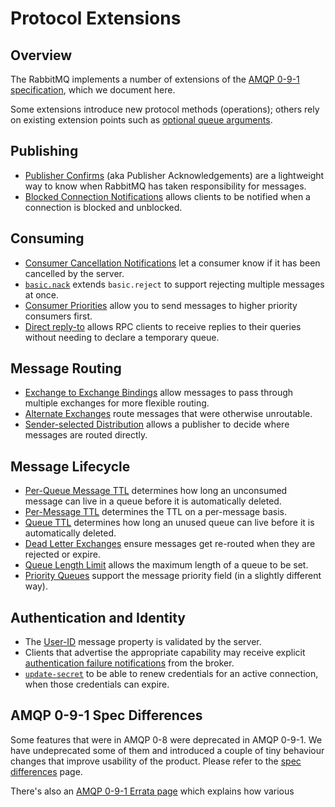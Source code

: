 <!--
Copyright (c) 2007-2019 Pivotal Software, Inc.

All rights reserved. This program and the accompanying materials
are made available under the terms of the under the Apache License,
Version 2.0 (the "License”); you may not use this file except in compliance
with the License. You may obtain a copy of the License at

https://www.apache.org/licenses/LICENSE-2.0

Unless required by applicable law or agreed to in writing, software
distributed under the License is distributed on an "AS IS" BASIS,
WITHOUT WARRANTIES OR CONDITIONS OF ANY KIND, either express or implied.
See the License for the specific language governing permissions and
limitations under the License.
-->

# Protocol Extensions

## Overview

The RabbitMQ implements a number of extensions of the
[AMQP 0-9-1 specification](specification.html), which we
document here.

Some extensions introduce new protocol methods (operations); others rely on existing
extension points such as [optional queue arguments](/queues.html#optional-arguments).

## Publishing

 * [Publisher Confirms](/confirms.html) (aka Publisher Acknowledgements) are a lightweight way to know when
   RabbitMQ has taken responsibility for messages.
 * [Blocked Connection Notifications](/connection-blocked.html)
   allows clients to be notified when a connection is blocked and unblocked.

## Consuming

 * [Consumer Cancellation Notifications](/consumer-cancel.html) let a consumer know if it has been cancelled by the server.
 * [`basic.nack`](/nack.html) extends `basic.reject` to support rejecting multiple messages at once.
 * [Consumer Priorities](/consumer-priority.html) allow you to send messages to higher priority consumers first.
 * [Direct reply-to](/direct-reply-to.html) allows RPC clients to receive replies to their queries without needing
   to declare a temporary queue.

## Message Routing

 * [Exchange to Exchange Bindings](/e2e.html) allow
   messages to pass through multiple exchanges for more flexible routing.
 * [Alternate Exchanges](/ae.html) route messages that were otherwise unroutable.
 * [Sender-selected Distribution](/sender-selected.html) allows a publisher to decide where messages
   are routed directly.

## Message Lifecycle

 * [Per-Queue Message TTL](/ttl.html#per-queue-message-ttl)
   determines how long an unconsumed message can live in a queue before
   it is automatically deleted.
 * [Per-Message TTL](/ttl.html#per-message-ttl) determines the TTL on a per-message basis.
 * [Queue TTL](/ttl.html#queue-ttl) determines how
   long an unused queue can live before it is automatically deleted.
 * [Dead Letter Exchanges](/dlx.html) ensure messages get re-routed when they are rejected or expire.
 * [Queue Length Limit](maxlength.html) allows the maximum length of a queue to be set.
 * [Priority Queues](/priority.html) support the message priority field (in a slightly different way).

## Authentication and Identity

 * The [User-ID](/validated-user-id.html) message property is validated by the server.
 * Clients that advertise the appropriate capability may receive
   explicit [authentication failure notifications](/auth-notification.html) from the broker.
 * [`update-secret`](/amqp-0-9-1-reference.html#connection.update-secret)
   to be able to renew credentials for an active connection, when those credentials can expire.


## AMQP 0-9-1 Spec Differences

Some features that were in AMQP 0-8 were deprecated in AMQP
0-9-1. We have undeprecated some of them and introduced a
couple of tiny behaviour changes that improve usability of
the product. Please refer to the [spec differences](/spec-differences.html) page.

There's also an [AMQP 0-9-1 Errata page](/amqp-0-9-1-errata.html) which explains how various
